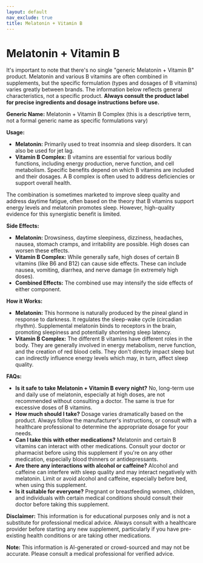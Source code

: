 ```yaml
---
layout: default
nav_exclude: true
title: Melatonin + Vitamin B
---
```


# Melatonin + Vitamin B

It's important to note that there's no single "generic Melatonin + Vitamin B" product.  Melatonin and various B vitamins are often combined in supplements, but the specific formulation (types and dosages of B vitamins) varies greatly between brands.  The information below reflects general characteristics, not a specific product.  **Always consult the product label for precise ingredients and dosage instructions before use.**

**Generic Name:**  Melatonin + Vitamin B Complex (this is a descriptive term, not a formal generic name as specific formulations vary)

**Usage:**

* **Melatonin:** Primarily used to treat insomnia and sleep disorders.  It can also be used for jet lag.
* **Vitamin B Complex:**  B vitamins are essential for various bodily functions, including energy production, nerve function, and cell metabolism.  Specific benefits depend on which B vitamins are included and their dosages.  A B complex is often used to address deficiencies or support overall health.

The combination is sometimes marketed to improve sleep quality and address daytime fatigue, often based on the theory that B vitamins support energy levels and melatonin promotes sleep. However, high-quality evidence for this synergistic benefit is limited.

**Side Effects:**

* **Melatonin:** Drowsiness, daytime sleepiness, dizziness, headaches, nausea, stomach cramps, and irritability are possible.  High doses can worsen these effects.
* **Vitamin B Complex:** While generally safe, high doses of certain B vitamins (like B6 and B12) can cause side effects.  These can include nausea, vomiting, diarrhea, and nerve damage (in extremely high doses).
* **Combined Effects:** The combined use may intensify the side effects of either component.

**How it Works:**

* **Melatonin:** This hormone is naturally produced by the pineal gland in response to darkness. It regulates the sleep-wake cycle (circadian rhythm).  Supplemental melatonin binds to receptors in the brain, promoting sleepiness and potentially shortening sleep latency.
* **Vitamin B Complex:** The different B vitamins have different roles in the body.  They are generally involved in energy metabolism, nerve function, and the creation of red blood cells.  They don't directly impact sleep but can indirectly influence energy levels which may, in turn, affect sleep quality.

**FAQs:**

* **Is it safe to take Melatonin + Vitamin B every night?**  No, long-term use and daily use of melatonin, especially at high doses, are not recommended without consulting a doctor. The same is true for excessive doses of B vitamins.
* **How much should I take?**  Dosage varies dramatically based on the product.  Always follow the manufacturer's instructions, or consult with a healthcare professional to determine the appropriate dosage for your needs.
* **Can I take this with other medications?**  Melatonin and certain B vitamins can interact with other medications.  Consult your doctor or pharmacist before using this supplement if you're on any other medication, especially blood thinners or antidepressants.
* **Are there any interactions with alcohol or caffeine?**  Alcohol and caffeine can interfere with sleep quality and may interact negatively with melatonin.  Limit or avoid alcohol and caffeine, especially before bed, when using this supplement.
* **Is it suitable for everyone?**  Pregnant or breastfeeding women, children, and individuals with certain medical conditions should consult their doctor before taking this supplement.


**Disclaimer:** This information is for educational purposes only and is not a substitute for professional medical advice. Always consult with a healthcare provider before starting any new supplement, particularly if you have pre-existing health conditions or are taking other medications.


**Note:** This information is AI-generated or crowd-sourced and may not be accurate. Please consult a medical professional for verified advice.
